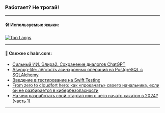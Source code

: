 ### Работает? Не трогай!

---
<!--
#### 🛠️ Technical stack:

![Java](https://img.shields.io/badge/Java-informational?logo=Oracle&style=flat&logoColor=white&color=FF4500)
![Kotlin](https://img.shields.io/badge/Kotlin-informational?logo=Kotlin&style=flat&logoColor=white&color=774D97)
![TS](https://img.shields.io/badge/TypeScript-informational?logo=typeScript&style=flat&logoColor=black&color=017acc)
![Python](https://img.shields.io/badge/Python-informational?logo=Python&style=flat&logoColor=black&color=ffdd54) <br>
![Spring](https://img.shields.io/badge/Spring-informational?logo=Spring&style=flat&logoColor=white&color=6DB33F) 
![SpringBoot](https://img.shields.io/badge/SpringBoot-informational?logo=SpringBoot&style=flat&logoColor=white&color=6DB33F)
![Nest](https://img.shields.io/badge/NestJS-informational?logo=NestJS&style=flat&logoColor=white&color=E0234E) 
![NodeJS](https://img.shields.io/badge/NodeJS-informational?logo=node.js&style=flat&logoColor=white&color=70A760)<br>
![PostgreSQL](https://img.shields.io/badge/PostgreSQL-informational?logo=PostgreSQL&style=flat&logoColor=white&color=DAA520)
![MongoDB](https://img.shields.io/badge/MongoDB-informational?logo=MongoDB&style=flat&logoColor=white&color=870000)
![Apache](https://img.shields.io/badge/Apache-informational?logo=apache&style=flat&logoColor=white&color=f74e28)

___ 
-->

#### 🛠️ Используемые языки:

[![Top Langs](https://github-readme-stats-u2qms2cxw-advtsettinggmailcoms-projects.vercel.app/api/top-langs/?username=zloylis&langs_count=10&hide_title=true&title_color=e6edf3&size_weight=0.5&count_weight=0.5&layout=compact&hide_progress=true&hide_border=true&theme=dracula)](https://github.com/zloylis)

<!---


####  :octocat:&nbsp;&nbsp; Статистика:

![GitHub stats](https://github-readme-stats-u2qms2cxw-advtsettinggmailcoms-projects.vercel.app/api?username=zloylis&show_icons=true&hide_border=true&theme=dracula&title_color=e6edf3&include_all_commits=true&count_private=true&hide_rank=false&hide_title=true&rank_icon=github)
-->
---

#### 💬 Свежее с habr.com:

<!-- BLOG-POST-LIST:START -->
- [Сильный ИИ. Элира2. Сохранение диалогов ChatGPT](https://habr.com/ru/articles/823428/?utm_source=habrahabr&utm_medium=rss&utm_campaign=823428)
- [Asynpg-lite: лёгкость асинхронных операций на PostgreSQL с SQLAlchemy](https://habr.com/ru/articles/823400/?utm_source=habrahabr&utm_medium=rss&utm_campaign=823400)
- [Введение в тестирование на Swift Testing](https://habr.com/ru/articles/823396/?utm_source=habrahabr&utm_medium=rss&utm_campaign=823396)
- [From zero to cloudfort hero: как «прокачать» своего начальника, если он не разбирается в кибербезопасности](https://habr.com/ru/companies/beeline_cloud/articles/823356/?utm_source=habrahabr&utm_medium=rss&utm_campaign=823356)
- [На чем разработать свой стартап или с чего начать хакатон в 2024? &lpar;часть 1&rpar;](https://habr.com/ru/articles/822001/?utm_source=habrahabr&utm_medium=rss&utm_campaign=822001)
<!-- BLOG-POST-LIST:END -->

---
